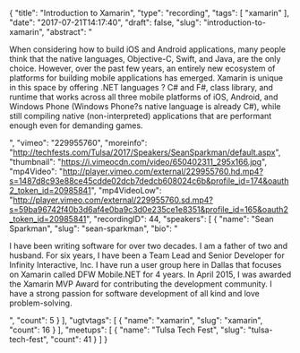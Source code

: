 {
  "title": "Introduction to Xamarin",
  "type": "recording",
  "tags": [
    "xamarin"
  ],
  "date": "2017-07-21T14:17:40",
  "draft": false,
  "slug": "introduction-to-xamarin",
  "abstract": "<p>When considering how to build iOS and Android applications, many people think that the native languages, Objective-C, Swift, and Java, are the only choice. However, over the past few years, an entirely new ecosystem of platforms for building mobile applications has emerged. Xamarin is unique in this space by offering .NET languages ? C# and F#, class library, and runtime that works across all three mobile platforms of iOS, Android, and Windows Phone (Windows Phone?s native language is already C#), while still compiling native (non-interpreted) applications that are performant enough even for demanding games. </p>",
  "vimeo": "229955760",
  "moreinfo": "http://techfests.com/Tulsa/2017/Speakers/SeanSparkman/default.aspx",
  "thumbnail": "https://i.vimeocdn.com/video/650402311_295x166.jpg",
  "mp4Video": "http://player.vimeo.com/external/229955760.hd.mp4?s=1487d8c93e88ce45cdde02dcb7dedcb608024c6b&profile_id=174&oauth2_token_id=20985841",
  "mp4VideoLow": "http://player.vimeo.com/external/229955760.sd.mp4?s=59ba96742f40b3d6af4e0ba9c3d0e235ce1e8351&profile_id=165&oauth2_token_id=20985841",
  "recordingID": 44,
  "speakers": [
    {
      "name": "Sean Sparkman",
      "slug": "sean-sparkman",
      "bio": "<p>I have been writing software for over two decades. I am a father of two and husband. For six years, I have been a Team Lead and Senior Developer for Infinity Interactive, Inc. I have run a user group here in Dallas that focuses on Xamarin called DFW Mobile.NET for 4 years. In April 2015, I was awarded the Xamarin MVP Award for contributing the development community. I have a strong passion for software development of all kind and love problem-solving.</p>",
      "count": 5
    }
  ],
  "ugtvtags": [
    {
      "name": "xamarin",
      "slug": "xamarin",
      "count": 16
    }
  ],
  "meetups": [
    {
      "name": "Tulsa Tech Fest",
      "slug": "tulsa-tech-fest",
      "count": 41
    }
  ]
}